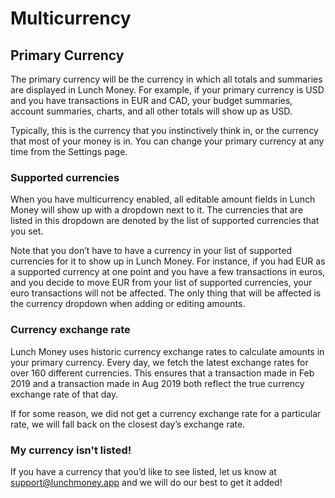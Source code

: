 # Multicurrency

## Primary Currency

The primary currency will be the currency in which all totals and summaries are displayed in Lunch Money. For example, if your primary currency is USD and you have transactions in EUR and CAD, your budget summaries, account summaries, charts, and all other totals will show up as USD.

Typically, this is the currency that you instinctively think in, or the currency that most of your money is in. You can change your primary currency at any time from the Settings page.

### Supported currencies

When you have multicurrency enabled, all editable amount fields in Lunch Money will show up with a dropdown next to it. The currencies that are listed in this dropdown are denoted by the list of supported currencies that you set.

Note that you don’t have to have a currency in your list of supported currencies for it to show up in Lunch Money. For instance, if you had EUR as a supported currency at one point and you have a few transactions in euros, and you decide to move EUR from your list of supported currencies, your euro transactions will not be affected. The only thing that will be affected is the currency dropdown when adding or editing amounts. 

### Currency exchange rate

Lunch Money uses historic currency exchange rates to calculate amounts in your primary currency. Every day, we fetch the latest exchange rates for over 160 different currencies. This ensures that a transaction made in Feb 2019 and a transaction made in Aug 2019 both reflect the true currency exchange rate of that day.

If for some reason, we did not get a currency exchange rate for a particular rate, we will fall back on the closest day’s exchange rate.

### My currency isn't listed!

If you have a currency that you’d like to see listed, let us know at [support@lunchmoney.app](mailto:support@lunchmoney.app) and we will do our best to get it added!

